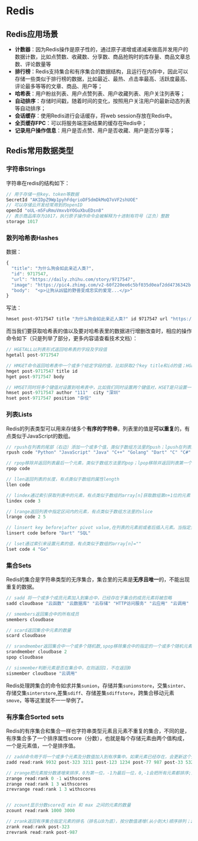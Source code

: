 # Redis

## Redis应用场景

- **计数器**：因为Redis操作是原子性的，通过原子递增或递减来做高并发用户的数据计数，比如点赞数、收藏数、分享数、商品抢购时的库存量、商品文章总数、评论数量等
- **排行榜**：Redis支持集合和有序集合的数据结构，且运行在内存中，因此可以存储一些类似于排行榜的数据，比如最近、最热、点击率最高、活跃度最高、评论最多等等的文章、商品、用户等；
- **哈希表**：用户粉丝列表、用户点赞列表、用户收藏列表、用户关注列表等；
- **自动排序**：存储时间戳，随着时间的变化，按照用户关注用户的最新动态列表等自动排序；
- **会话缓存**：使用Redis进行会话缓存，将web session存放在Redis中。
- **全页缓存FPC**：可以将服务端渲染结果的缓存在Redis中；
- **记录用户操作信息**：用户是否点赞、用户是否收藏、用户是否分享等；

## Redis常用数据类型

### 字符串Strings

字符串在redis的结构如下：

```js
// 用于存储一些key、token等数据
SecretId "AKIDpZ9Wp1pyhFdqrioDF5dmDkMoQ7oVF2shUOE" 
// 可以存储云开发经常用到的openID
openId "oUL-m5FuRmuVmxvbYOGuXbuEDsn8"  
// 表示商品库存为1017，执行原子操作命令会被解释为十进制有符号（正负）整数
storage 1017   
```

### 散列哈希表Hashes

数据：

```js
{
  "title": "为什么狗会如此亲近人类?",
  "id": 9717547,
  "url": "https://daily.zhihu.com/story/9717547",
  "image": "https://pic4.zhimg.com/v2-60f220ee6c5bf035d0eaf2dd4736342b.jpg",
  "body":  "<p>让狗从凶猛的野兽变成忠实的爱宠...</p>"
}
```

写法：

```bash
hmset post-9717547 title "为什么狗会如此亲近人类?" id 9717547 url "https://daily.zhihu.com/story/9717547" image "https://pic4.zhimg.com/v2-60f220ee6c5bf035d0eaf2dd4736342b.jpg" body "<p>让狗从凶猛的野兽变成忠实的爱宠...</p>"
```

而当我们要获取哈希表的值以及要对哈希表里的数据进行增删改查时，相应的操作命令如下（只是列举了部分，更多内容请查看技术文档）：

```js
// HGETALL以列表形式返回哈希表的字段及字段值
hgetall post-9717547

// HMGET命令返回哈希表中一个或多个给定字段的值，比如获取2个key title和id的值；HGET是只返回一个
hmget post-9717547 title id
hget post-9717547 body

// HMSET同时将多个键值对设置到哈希表中，比如我们同时设置两个键值对，HSET是只设置一个；如果key相同就会覆盖
hmset post-9717547 author "111"  city "深圳"
hset post-9717547 position "杂役"
```

### 列表Lists

Redis的列表类型可以用来存储多个**有序的字符串**，列表里的值是**可以重复**的，有点类似于JavaScript的数组。

```js
// rpush在列表的尾部（右边）添加一个或多个值，类似于数组方法里的push；lpush在列表的头部（左边）添加一个或多个值,类似于数组方法里的unshift
rpush code "Python" "JavaScript" "Java" "C++" "Golang" "Dart" "C" "C#"

// rpop移除并返回列表最后一个元素，类似于数组方法里的pop；lpop移除并返回列表第一个元素，类似于数组方法里的shift
rpop code

// llen返回列表的长度，有点类似于数组的属性length
llen code

// lindex通过索引获取列表中的元素，有点类似于数组的array[n]获取数组第n+1位的元素
lindex code 3

// lrange返回列表中指定区间内的元素，有点类似于数组方法里的slice
lrange code 2 5

// linsert key before|after pivot value,在列表的元素前或者后插入元素。当指定元素不存在于列表中时，不执行任何操作，如下方式是把SQL插入到Dart前，数组的slice方法可以在指定位置插入元素
linsert code before "Dart" "SQL"

// lset通过索引来设置元素的值，有点类似于数组的array[n]=""
lset code 4 "Go"
```

### 集合Sets

Redis的集合是字符串类型的无序集合，集合里的元素是**无序且唯一**的，不能出现重复的数据。

```js
// sadd 将一个或多个成员元素加入到集合中，已经存在于集合的成员元素将被忽略
sadd cloudbase "云函数" "云数据库" "云存储" "HTTP访问服务" "云应用" "云调用"

// smembers返回集合中的所有成员
smembers cloudbase

// scard返回集合中元素的数量
scard cloudbase

// srandmember返回集合中一个或多个随机数,spop移除集合中的指定的一个或多个随机元素，移除后会返回移除的元素
srandmember cloudbase 2
spop cloudbase

// sismember判断元素是否在集合中，在则返回1，不在返回0
sismember cloudbase "云调用"
```

Redis处理跨集合的命令如求并集`sunion`，存储并集`sunionstore`，交集`sinter`、存储交集`sinterstore`,差集`sdiff`、存储差集`sdiffstore`，跨集合移动元素`smove`，等等这里就不一一举例了。

### 有序集合Sorted sets

Redis的有序集合和集合一样也字符串类型元素且元素不重复的集合，不同的是，有序集合多了一个排序属性score（分数），也就是每个存储元素由两个值构成，一个是元素值，一个是排序值。

```js
// zadd命令用于将一个或多个元素及分数值加入到有序集中。如果元素已经存在，会更新这个元素的分数值，并通过重新插入这个元素，来保证该元素在正确的位置上。
zadd read:rank 9932 post-323 3211 post-123 1234 post-77 987 post-33 532 post-21

// zrange把元素按分数递增来排序，0为第一位，-1为最后一位，0,-1会把所有元素都排序;而1,3则是取排序的第2、4位;zrevrange则是递减
zrange read:rank 0 -1 withscores
zrange read:rank 1 3 withscores
zrevrange read:rank 1 3 withscores


// zcount显示分数score在 min 和 max 之间的元素的数量
zcount read:rank 1000 3000

// zrank返回有序集合指定元素的排名（排名以0为底），按分数值递增(从小到大)顺序排列；zrevrank是从大到小
zrank read:rank post-323
zrevrank read:rank post-987
```
